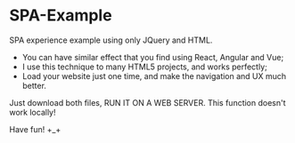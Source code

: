 # SPA-Example
SPA experience example using only JQuery and HTML.

- You can have similar effect that you find using React, Angular and Vue;
- I use this technique to many HTML5 projects, and works perfectly;
- Load your website just one time, and make the navigation and UX much better.

Just download both files, RUN IT ON A WEB SERVER. This function doesn't work locally!

Have fun! +_+
